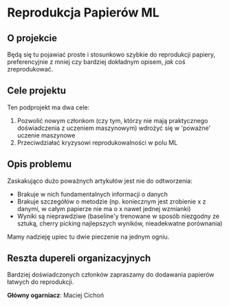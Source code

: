 # Reprodukcja Papierów ML

## O projekcie
Będą się tu pojawiać proste i stosunkowo szybkie do reprodukcji papiery, preferencyjnie z mniej czy bardziej dokładnym opisem, *jak* coś zreprodukować.

## Cele projektu
Ten podprojekt ma dwa cele:
1. Pozwolić nowym członkom (czy tym, którzy nie mają praktycznego doświadczenia z uczeniem maszynowym) wdrożyć się w 'poważne' uczenie maszynowe
2. Przeciwdziałać kryzysowi reprodukowalności w polu ML

## Opis problemu
Zaskakująco dużo poważnych artykułów jest nie do odtworzenia:
- Brakuje w nich fundamentalnych informacji o danych
- Brakuje szczegółów o metodzie (np. koniecznym jest zrobienie x z danymi, w całym papierze nie ma o x nawet jednej wzmianki)
- Wyniki są nieprawdziwe (baseline'y trenowane w sposób niezgodny ze sztuką, cherry picking najlepszych wyników, nieadekwatne porównania)

Mamy nadzieję upiec tu dwie pieczenie na jednym ogniu.


## Reszta dupereli organizacyjnych
Bardziej doświadczonych członków zapraszamy do dodawania papierów łatwych do reprodukcji.


**Główny ogarniacz**: Maciej Cichoń
